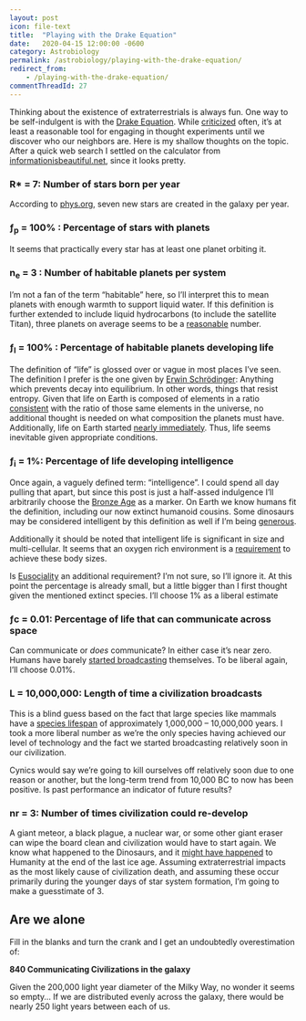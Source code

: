 ```yaml
---
layout: post
icon: file-text
title:  "Playing with the Drake Equation"
date:   2020-04-15 12:00:00 -0600
category: Astrobiology
permalink: /astrobiology/playing-with-the-drake-equation/
redirect_from:
    - /playing-with-the-drake-equation/
commentThreadId: 27
---
```


Thinking about the existence of extraterrestrials is always fun. One way to be self-indulgent is with the [Drake Equation](https://seti.org/drake-equation-index).
While [criticized](https://en.wikipedia.org/wiki/Drake_equation#Criticism) often, it’s at least a reasonable tool for engaging in thought experiments until we
discover who our neighbors are. Here is my shallow thoughts on the topic. After a quick web search I settled on the calculator from
[informationisbeautiful.net](https://informationisbeautiful.net/visualizations/the-drake-equation/), since it looks pretty.

### R* = 7: Number of stars born per year

According to [phys.org](https://phys.org/news/2006-01-milky-churns-stars-year-scientists.html), seven new stars are created in the galaxy per year.

### ƒ<sub>p</sub> = 100% : Percentage of stars with planets

It seems that practically every star has at least one planet orbiting it.

### n<sub>e</sub> = 3 : Number of habitable planets per system

I’m not a fan of the term “habitable” here, so I’ll interpret this to mean planets with enough warmth to support liquid water.
If this definition is further extended to include liquid hydrocarbons (to include the satellite Titan), three planets on average seems to be a
[reasonable](https://earthsky.org/space/most-stars-have-planets-in-habitable-zone) number.

### ƒ<sub>l</sub> = 100% : Percentage of habitable planets developing life

The definition of “life” is glossed over or vague in most places I’ve seen. The definition I prefer is the one given by
[Erwin Schrödinger](https://en.wikipedia.org/wiki/What_Is_Life%3F): Anything which prevents decay into equilibrium.
In other words, things that resist entropy. Given that life on Earth is composed of elements in a ratio
[consistent](https://www.youtube.com/watch?v=HO6ONMLfg5A) with the ratio of those same elements in the universe,
no additional thought is needed on what composition the planets must have. Additionally, life on Earth started
[nearly immediately](https://en.wikipedia.org/wiki/Hadean). Thus, life seems inevitable given appropriate conditions.

### ƒ<sub>i</sub> = 1%: Percentage of life developing intelligence

Once again, a vaguely defined term: “intelligence”. I could spend all day pulling that apart, but since this post is
just a half-assed indulgence I’ll arbitrarily choose the [Bronze Age](https://en.wikipedia.org/wiki/Bronze_age) as a marker.
On Earth we know humans fit the definition, including our now extinct humanoid cousins. Some dinosaurs may be considered
intelligent by this definition as well if I’m being [generous](https://en.wikipedia.org/wiki/Dinosaur_intelligence).

Additionally it should be noted that intelligent life is significant in size and multi-cellular. It seems that an oxygen rich environment
is a [requirement](https://www.pnas.org/content/111/11/3907) to achieve these body sizes.

Is [Eusociality](https://en.wikipedia.org/wiki/Eusociality#In_humans) an additional requirement? I’m not sure, so I’ll ignore it. At this point the percentage is already small, but a little bigger than I first thought given the mentioned extinct species. I’ll choose 1% as a liberal estimate

### ƒc = 0.01: Percentage of life that can communicate across space

Can communicate or *does* communicate? In either case it’s near zero. Humans have barely
[started broadcasting](https://en.wikipedia.org/wiki/Guglielmo_Marconi) themselves.
To be liberal again, I’ll choose 0.01%.

### L = 10,000,000: Length of time a civilization broadcasts

This is a blind guess based on the fact that large species like mammals have a
[species lifespan](https://en.wikipedia.org/wiki/Background_extinction_rate#Lifespan_estimates) of
approximately 1,000,000 – 10,000,000 years. I took a more liberal number as we’re the only species having achieved our
level of technology and the fact we started broadcasting relatively soon in our civilization.

Cynics would say we’re going to kill ourselves off relatively soon due to one reason or another, but the long-term trend from 10,000 BC to now has been positive. Is past performance an indicator of future results?

### nr = 3: Number of times civilization could re-develop

A giant meteor, a black plague, a nuclear war, or some other giant eraser can wipe the board clean and civilization would have to start again. We know what happened to the Dinosaurs, and it
[might have happened](https://www.youtube.com/watch?v=0H5LCLljJho) to Humanity at the end of the last ice age. Assuming extraterrestrial impacts as the most likely cause of civilization death, and assuming these occur primarily during the younger days of star system formation, I’m going to make a guesstimate of 3.

## Are we alone

Fill in the blanks and turn the crank and I get an undoubtedly overestimation of:

<span class="warn">__840 Communicating Civilizations in the galaxy__</span>

Given the 200,000 light year diameter of the Milky Way, no wonder it seems so empty… If we are distributed evenly across the galaxy, there would be nearly 250 light years between each of us.
